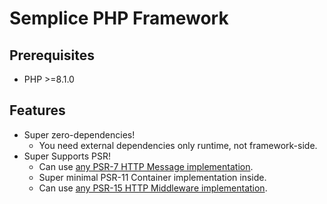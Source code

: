# Semplice PHP Framework

## Prerequisites

- PHP >=8.1.0

## Features

- Super zero-dependencies!
    - You need external dependencies only runtime, not framework-side.
- Super Supports PSR!
    - Can use [any PSR-7 HTTP Message implementation](https://packagist.org/providers/psr/http-message-implementation).
    - Super minimal PSR-11 Container implementation inside.
    - Can use [any PSR-15 HTTP Middleware implementation](https://packagist.org/providers/psr/http-server-middleware-implementation).
